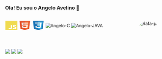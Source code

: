
### Ola! Eu sou o Angelo Avelino 👋



<div style="display: inline_block"><br>
  <img align="center" alt="Angelo-Js" height="30" width="40" src="https://raw.githubusercontent.com/devicons/devicon/master/icons/javascript/javascript-plain.svg">
  <img align="center" alt="Angelo-HTML" height="30" width="40" src="https://raw.githubusercontent.com/devicons/devicon/master/icons/html5/html5-original.svg">
  <img align="center" alt="Angelo-CSS" height="30" width="40" src="https://raw.githubusercontent.com/devicons/devicon/master/icons/css3/css3-original.svg">
  <img align="center" alt="Angelo-C" height="30" width="40" src="https://cdn.jsdelivr.net/gh/devicons/devicon/icons/c/c-original.svg">
  <img align="center" alt="Angelo-JAVA" height="30" width="40" src="https://cdn.jsdelivr.net/gh/devicons/devicon/icons/java/java-original.svg" />
    <img align="right" alt="Rafa-pic" height="150" style="border-radius:50px;" src="https://64.media.tumblr.com/ebbbccef229e28d3528f0778567d1f34/tumblr_par5vfOpDY1qlh9h7o7_500.gifv">


   <br><br>


<div> 
  <a href="https://www.instagram.com/angeloavelinoo/?next=%2F" target="_blank"><img src="https://img.shields.io/badge/-Instagram-%23E4405F?style=for-the-badge&logo=instagram&logoColor=white" target="_blank"></a>
  <a href = "mailto:angeloavelino33211781@gmail.com"><img src="https://img.shields.io/badge/-Gmail-%23333?style=for-the-badge&logo=gmail&logoColor=white" target="_blank"></a>
  <a href="https://www.linkedin.com/in/angelo-avelino-6a1929204/" target="_blank"><img src="https://img.shields.io/badge/-LinkedIn-%230077B5?style=for-the-badge&logo=linkedin&logoColor=white" target="_blank"></a>   
</div>
